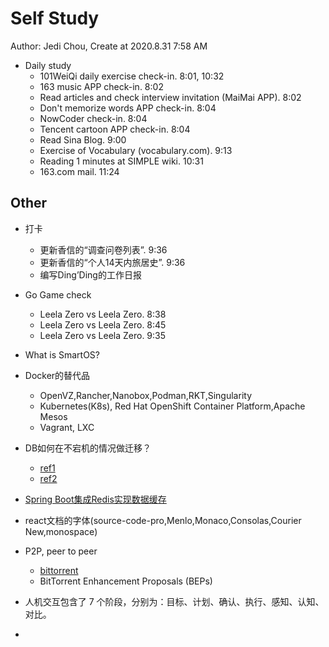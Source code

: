 # Self Study

Author: Jedi Chou, Create at 2020.8.31 7:58 AM

* Daily study
  * 101WeiQi daily exercise check-in. 8:01, 10:32
  * 163 music APP check-in. 8:02
  * Read articles and check interview invitation (MaiMai APP). 8:02
  * Don't memorize words APP check-in. 8:04
  * NowCoder check-in. 8:04
  * Tencent cartoon APP check-in. 8:04
  * Read Sina Blog. 9:00
  * Exercise of Vocabulary (vocabulary.com). 9:13
  * Reading 1 minutes at SIMPLE wiki. 10:31
  * 163.com mail. 11:24

## Other

* 打卡
  * 更新香信的“调查问卷列表”. 9:36
  * 更新香信的“个人14天内旅居史”. 9:36
  * 编写Ding’Ding的工作日报

* Go Game check
  * Leela Zero vs Leela Zero. 8:38
  * Leela Zero vs Leela Zero. 8:45
  * Leela Zero vs Leela Zero. 9:35

* What is SmartOS?
* Docker的替代品
  * OpenVZ,Rancher,Nanobox,Podman,RKT,Singularity
  * Kubernetes(K8s), Red Hat OpenShift Container Platform,Apache Mesos
  * Vagrant, LXC
* DB如何在不宕机的情况做迁移？
  * [ref1](https://cloud.tencent.com/developer/article/1483526)
  * [ref2](https://my.oschina.net/u/4592859/blog/4417636)
* [Spring Boot集成Redis实现数据缓存](https://mp.weixin.qq.com/s/8iwID5CjxT1PsV16qe3KTg)
* react文档的字体(source-code-pro,Menlo,Monaco,Consolas,Courier New,monospace)
* P2P, peer to peer
  * [bittorrent](http://www.bittorrent.org/)
  * BitTorrent Enhancement Proposals (BEPs)
* 人机交互包含了 7 个阶段，分别为：目标、计划、确认、执行、感知、认知、对比。
* 
